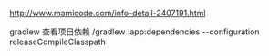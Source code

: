 http://www.mamicode.com/info-detail-2407191.html



gradlew 查看项目依赖
/gradlew :app:dependencies --configuration releaseCompileClasspath
